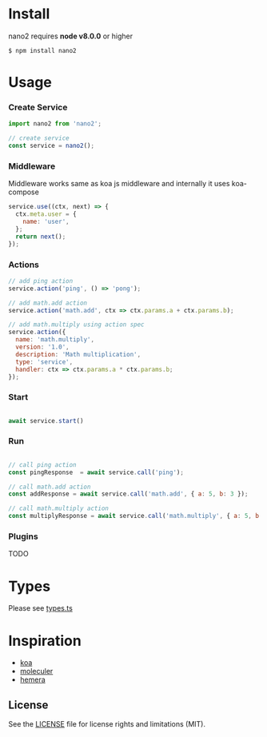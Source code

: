 # Install

nano2 requires __node v8.0.0__ or higher

```
$ npm install nano2
```

# Usage

### Create Service

```js
import nano2 from 'nano2';

// create service
const service = nano2();

```

### Middleware

Middleware works same as koa js middleware and internally it uses koa-compose

```js
service.use((ctx, next) => {
  ctx.meta.user = {
    name: 'user',
  };
  return next();
});
```

### Actions

```js
// add ping action
service.action('ping', () => 'pong');

// add math.add action
service.action('math.add', ctx => ctx.params.a + ctx.params.b);

// add math.multiply using action spec
service.action({
  name: 'math.multiply',
  version: '1.0',
  description: 'Math multiplication',
  type: 'service',
  handler: ctx => ctx.params.a * ctx.params.b;
});

```

### Start

```js

await service.start()

```

### Run

```js

// call ping action
const pingResponse  = await service.call('ping');

// call math.add action
const addResponse = await service.call('math.add', { a: 5, b: 3 });

// call math.multiply action
const multiplyResponse = await service.call('math.multiply', { a: 5, b: 3 });
```

### Plugins

TODO

# Types

Please see [types.ts](./src/types.ts)

# Inspiration

- [koa](https://github.com/koajs/koa)
- [moleculer](https://github.com/ice-services/moleculer)
- [hemera](https://github.com/hemerajs/hemera)

## License

See the [LICENSE](LICENSE.md) file for license rights and limitations (MIT).
